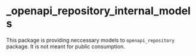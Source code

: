# \_openapi_repository_internal_models

This package is providing neccessary models to `openapi_repository` package. It is not meant for public consumption.
